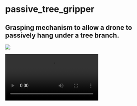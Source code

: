 # passive_tree_gripper
## Grasping mechanism to allow a drone to passively hang under a tree branch.

![](https://github.com/steven-swanbeck/passive_tree_gripper/blob/main/IMG_5938.HEIC)

![](https://github.com/steven-swanbeck/passive_tree_gripper/blob/main/ips-B7240E73-8726-4B0C-B837-496185365D57.mp4)
